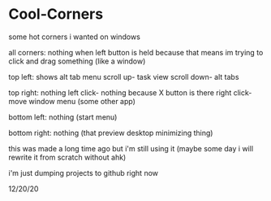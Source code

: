 # Cool-Corners
some hot corners i wanted on windows

all corners: nothing when left button is held because that means im trying to click and drag something (like a window)

top left: shows alt tab menu
  scroll up- task view
  scroll down- alt tabs

top right: nothing
  left click- nothing because X button is there
  right click- move window menu (some other app)

bottom left: nothing (start menu)

bottom right: nothing (that preview desktop minimizing thing)
  
  
this was made a long time ago but i'm still using it (maybe some day i will rewrite it from scratch without ahk)

i'm just dumping projects to github right now

12/20/20
